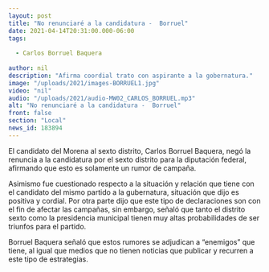 ```yaml
---
layout: post
title: "No renunciaré a la candidatura -  Borruel"
date: 2021-04-14T20:31:00.000-06:00
tags:
  
  - Carlos Borruel Baquera
  
author: nil
description: "Afirma coordial trato con aspirante a la gobernatura."
image: "/uploads/2021/images-BORRUEL1.jpg"
video: "nil"
audio: "/uploads/2021/audio-MW02_CARLOS_BORRUEL.mp3"
alt: "No renunciaré a la candidatura -  Borruel"
front: false
section: "Local"
news_id: 183894
---
```


El candidato del Morena al sexto distrito, Carlos Borruel Baquera, negó la renuncia a la candidatura por el sexto distrito para la diputación federal, afirmando que esto es solamente un rumor de campaña.

Asimismo fue cuestionado respecto a la situación y relación que tiene con el candidato del mismo partido a la gubernatura, situación que dijo es positiva y cordial. Por otra parte dijo que este tipo de declaraciones son con el fin de afectar las campañas, sin embargo, señaló que tanto el distrito sexto como la presidencia municipal tienen muy altas probabilidades de ser triunfos para el partido.

Borruel Baquera señaló que estos rumores se adjudican a “enemigos” que tiene, al igual que medios que no tienen noticias que publicar y recurren a este tipo de estrategias. 
